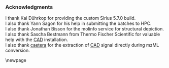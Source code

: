 ### Acknowledgments

I thank Kai Dührkop for providing the custom Sirius 5.7.0 build. \
I also thank Yann Sagon for his help in submitting the batches to HPC. \
I also thank Jonathan Bisson for the molinfo service for structural depiction. \
I also thank Sascha Bestmann from Thermo Fischer Scientific for valuable help with the [CAD](#cad) installation. \
I also thank [caetera](https://github.com/caetera) for the extraction of [CAD](#cad) signal directly during mzML conversion.

\newpage